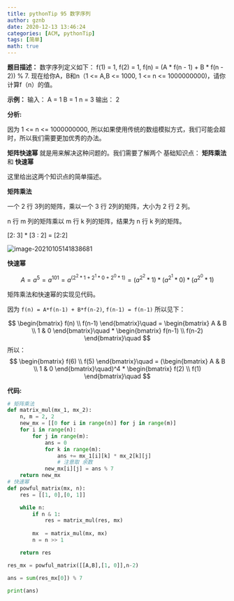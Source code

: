 ```yaml
---
title: pythonTip 95 数字序列
author: gznb
date: 2020-12-13 13:46:24
categories: [ACM, pythonTip]
tags: [简单]
math: true
---
```


**题目描述：**
数字序列定义如下：
f(1) = 1, f(2) = 1, f(n) = (A * f(n - 1) + B * f(n - 2)) % 7.
现在给你A，B和n（1 <= A,B <= 1000, 1 <= n <= 1000000000)，请你计算f（n）的值。

**示例：**
输入： A = 1 B = 1 n = 3
输出： 2

**分析:**

因为 1 <= n <= 1000000000, 所以如果使用传统的数组模拟方式，我们可能会超时，所以我们需要更加优秀的办法。

**矩阵快速幂** 就是用来解决这种问题的。我们需要了解两个 基础知识点： **矩阵乘法** 和 **快速幂**

这里给出这两个知识点的简单描述。

**矩阵乘法**

一个 2 行 3列的矩阵，乘以一个 3 行 2列的矩阵，大小为 2 行 2 列。

 n 行 m 列的矩阵乘以 m 行 k 列的矩阵，结果为 n 行 k 列的矩阵。

[2: 3] * [3 : 2] = [2:2]



![image-20210105141838681](https://snake-share.oss-cn-beijing.aliyuncs.com/github/image-20210105141838681.png)



**快速幂**

$$
A = a^5 = a^{101} = a^({2^2*1} + 2^1*0 + 2^0*1) = (a^{2^2} * 1) * (a^{2^1} * 0) * (a^{2^0} * 1)
$$



矩阵乘法和快速幂的实现见代码。



因为 `f(n) = A*f(n-1) + B*f(n-2)`, `f(n-1) = f(n-1)` 所以见下：



$$
\begin{bmatrix} f(n) \\ f(n-1) \end{bmatrix}\quad = \begin{bmatrix} A & B \\ 1 & 0 \end{bmatrix}\quad * \begin{bmatrix} f(n-1) \\ f(n-2) \end{bmatrix}\quad
$$
所以：
$$
\begin{bmatrix} f(6) \\ f(5) \end{bmatrix}\quad = (\begin{bmatrix} A & B \\ 1 & 0 \end{bmatrix}\quad)^4 * \begin{bmatrix} f(2) \\ f(1) \end{bmatrix}\quad
$$







**代码:**
```python
# 矩阵乘法
def matrix_mul(mx_1, mx_2):
    n, m = 2, 2
    new_mx = [[0 for i in range(n)] for j in range(m)]
    for i in range(n):
        for j in range(m):
            ans = 0
            for k in range(m):
                ans += mx_1[i][k] * mx_2[k][j]
                # 注意取 余数
            new_mx[i][j] = ans % 7
    return new_mx
# 快速幂
def powful_matrix(mx, n):
    res = [[1, 0],[0, 1]]

    while n:
        if n & 1:
            res = matrix_mul(res, mx)
        
        mx  = matrix_mul(mx, mx)
        n = n >> 1

    return res

res_mx = powful_matrix([[A,B],[1, 0]],n-2)

ans = sum(res_mx[0]) % 7

print(ans)
```
